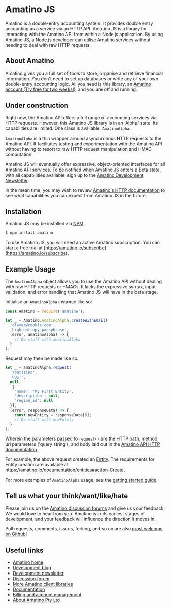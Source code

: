 # Amatino JS

Amatino is a double-entry accounting system. It provides double entry accounting as a service via an HTTP API. Amatino JS is a library for interacting with the Amatino API from within a Node.js application. By using Amatino JS, a Node.js developer can utilise Amatino services without needing to deal with raw HTTP requests.

## About Amatino

Amatino gives you a full set of tools to store, organise and retrieve financial information. You don't need to set up databases or write any of your own double-entry accounting logic. All you need is this library, an [Amatino account (Try free for two weeks!)](https://amatino.io/subscribe), and you are off and running.

## Under construction

Right now, the Amatino API offers a full range of accounting services via HTTP requests. However, this Amatino JS library is in an 'Alpha' state. Its capabilities are limited. One class is available: `AmatinoAlpha`.

`AmatinoAlpha` is a thin wrapper around asynchronous HTTP requests to the Amatino API. It facilitates testing and experimentation with the Amatino API without having to resort to raw HTTP request manipulation and HMAC computation.

Amatino JS will eventually offer expressive, object-oriented interfaces for all Amatino API services. To be notified when Amatino JS enters a Beta state, with all capabilities available, sign up to the [Amatino Development Newsletter](https://amatino.io/newsletter).

In the mean time, you may wish to review [Amatino's HTTP documentation](https://amatino.io/documentation) to see what capabilities you can expect from Amatino JS in the future.

## Installation

Amatino JS may be installed via [NPM](https://www.npmjs.com).

````
$ npm install amatino
````

To use Amatino JS, you will need an active Amatino subscription. You can start a free trial at [https://amatino.io/subscribe](https://amatino.io/subscribe).

## Example Usage

The ````AmatinoAlpha```` object allows you to use the Amatino API without dealing with raw HTTP requests or HMACs. It lacks the expressive syntax, input validation, and error handling that Amatino JS will have in the beta stage.

Initialise an  `AmatinoAlpha` instance like so:

````javascript
const Amatino = require('amatino');

let _ = Amatino.AmatinoAlpha.createWithEmail(
  'clever@cookie.com',
  'high entropy passphrase',
  (error, amatinoAlpha) => {
    // Do stuff with amatinoAlpha
  }
);
````

Request may then be made like so:

````javascript
let _ = amatinoAlpha.request(
  '/entities',
  'POST',
  null,
  [{
    'name': 'My First Entity',
    'description': null,
    'region_id': null
  }],
  (error, responseData) => {
    const newEntity = responseData[0];
    // Do stuff with newEntity
  }
);
````

Wherein the parameters passed to `request()` are the HTTP path, method, url parameters ('query string'),  and body laid out in the [Amatino API HTTP documentation](https://amatino.io/documentation).

For example, the above request created an [Entity](https://amatino.io/documentation/entities). The requirements for Entity creation are available at https://amatino.io/documentation/entities#action-Create.

For more examples of `AmatinoAlpha` usage, see the [getting started guide](https://amatino.io/articles/getting-started).

## Tell us what your think/want/like/hate

Please join us on the [Amatino discussion forums](https://amatino.io/discussion) and give us your feedback. We would love to hear from you. Amatino is in its earliest stages of development, and your feedback will influence the direction it moves in.

Pull requests, comments, issues, forking, and so on are also [most welcome on Github](https://github.com/amatino-code/amatino-js)!

## Useful links

 - [Amatino home](https://amatino.io)
 - [Development blog](https://amatino.io/blog)
 - [Development newsletter](https://amatino.io/newsletter)
 - [Discussion forum](https://amatino.io/discussion) 
 - [More Amatino client libraries](https://github.com/amatino-code)
 - [Documentation](https://amatino.io/documentation)
 - [Billing and account management](https://amatino.io/billing)
 - [About Amatino Pty Ltd](https://amatino.io/about)

